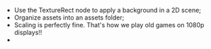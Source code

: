 - Use the TextureRect node to apply a background in a 2D scene;
- Organize assets into an assets folder;
- Scaling is perfectly fine. That's how we play old games on 1080p displays!!
- 